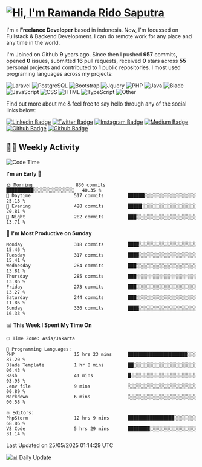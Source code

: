 # [![Hi, I'm Ramanda Rido Saputra](https://readme-typing-svg.herokuapp.com?size=24&vCenter=true&lines=%F0%9F%91%8B+Hi%2C+I'm+Ramanda+Rido+Saputra+;%F0%9F%92%BB+Fullstack+Web+Developer+)](https://git.io/typing-svg)

I'm a **Freelance Developer** based in indonesia. Now, I'm focussed on Fullstack & Backend Development. I can do remote work for any place and any time in the world.

I'm Joined on Github **9** years ago. Since then I pushed **957** commits, opened **0** issues, submitted **16** pull requests, received **0** stars across **55** personal projects and contributed to **1** public repositories.
I most used programing languages across my projects:

![Laravel](https://img.shields.io/badge/Laravel-FF2D20?flat&logo=laravel&logoColor=white)
![PostgreSQL](https://img.shields.io/badge/PostgreSQL-316192?flat&logo=postgresql&logoColor=white)
![Bootstrap](https://img.shields.io/badge/Bootstrap-563D7C?flat&logo=bootstrap&logoColor=white)
![Jquery](https://img.shields.io/badge/jQuery-0769AD?flat&logo=jquery&logoColor=white)
![PHP](https://img.shields.io/badge/-PHP-%234F5D95?style=flat&logo=PHP&logoColor=white)
![Java](https://img.shields.io/badge/-Java-%23b07219?style=flat&logo=Java&logoColor=white)
![Blade](https://img.shields.io/badge/-Blade-%23f7523f?style=flat&logo=Blade&logoColor=white)
![JavaScript](https://img.shields.io/badge/-JavaScript-%23f1e05a?style=flat&logo=JavaScript&logoColor=white)
![CSS](https://img.shields.io/badge/-CSS-%23663399?style=flat&logo=CSS&logoColor=white)
![HTML](https://img.shields.io/badge/-HTML-%23e34c26?style=flat&logo=HTML&logoColor=white)
![TypeScript](https://img.shields.io/badge/-TypeScript-%233178c6?style=flat&logo=TypeScript&logoColor=white)
![Other](https://img.shields.io/badge/-Other-%23ededed?style=flat&logo=Other&logoColor=white)

Find out more about me & feel free to say hello through any of the social links below:

[![Linkedin Badge](https://img.shields.io/badge/-ramandaaridogh-blue?style=flat&logo=Linkedin&logoColor=white&link=https://www.linkedin.com/in/ramanda-rido-saputra/)](https://www.linkedin.com/in/ramanda-rido-saputra/)
[![Twitter Badge](https://img.shields.io/badge/-ramandaaridogh-%231DA1F2.svg?style=flat&logo=twitter&logoColor=white&link=https://www.twitter.com/ramandaaridogh)](https://www.twitter.com/ramandaaridogh/)
[![Instagram Badge](https://img.shields.io/badge/-ramandaaridogh-purple?style=flat&logo=instagram&logoColor=white&link=https://instagram.com/ramandaaridogh_/)](https://instagram.com/ramandaaridogh_)
[![Medium Badge](https://img.shields.io/badge/-@ramandaaridogh-%2312100E.svg?style=flat&logo=Medium&logoColor=white&link=https://medium.com/@ramandaaridogh/)](https://medium.com/@ramandaaridogh)
[![Github Badge](https://img.shields.io/badge/-@ramandaaridogh-100000.svg?style=flat&logo=github&logoColor=white&link=https://github.com/ramandaaridogh)](https://github.com/ramandaaridogh)
[![Github Badge](https://img.shields.io/badge/-@mxcode-100000.svg?style=flat&logo=github&logoColor=white&link=https://github.com/ramanda-mxcode)](https://github.com/ramanda-mxcode)

## 👨‍💻 Weekly Activity
<!--START_SECTION:waka-->
![Code Time](http://img.shields.io/badge/Code%20Time-1%2C177%20hrs%2040%20mins-blue)

**I'm an Early 🐤** 

```text
🌞 Morning                830 commits         ██████████░░░░░░░░░░░░░░░   40.35 % 
🌆 Daytime                517 commits         ██████░░░░░░░░░░░░░░░░░░░   25.13 % 
🌃 Evening                428 commits         █████░░░░░░░░░░░░░░░░░░░░   20.81 % 
🌙 Night                  282 commits         ███░░░░░░░░░░░░░░░░░░░░░░   13.71 % 
```
📅 **I'm Most Productive on Sunday** 

```text
Monday                   318 commits         ████░░░░░░░░░░░░░░░░░░░░░   15.46 % 
Tuesday                  317 commits         ████░░░░░░░░░░░░░░░░░░░░░   15.41 % 
Wednesday                284 commits         ███░░░░░░░░░░░░░░░░░░░░░░   13.81 % 
Thursday                 285 commits         ███░░░░░░░░░░░░░░░░░░░░░░   13.86 % 
Friday                   273 commits         ███░░░░░░░░░░░░░░░░░░░░░░   13.27 % 
Saturday                 244 commits         ███░░░░░░░░░░░░░░░░░░░░░░   11.86 % 
Sunday                   336 commits         ████░░░░░░░░░░░░░░░░░░░░░   16.33 % 
```


📊 **This Week I Spent My Time On** 

```text
🕑︎ Time Zone: Asia/Jakarta

💬 Programming Languages: 
PHP                      15 hrs 23 mins      ██████████████████████░░░   87.20 % 
Blade Template           1 hr 8 mins         ██░░░░░░░░░░░░░░░░░░░░░░░   06.43 % 
Bash                     41 mins             █░░░░░░░░░░░░░░░░░░░░░░░░   03.95 % 
.env file                9 mins              ░░░░░░░░░░░░░░░░░░░░░░░░░   00.89 % 
Markdown                 6 mins              ░░░░░░░░░░░░░░░░░░░░░░░░░   00.58 % 

🔥 Editors: 
PhpStorm                 12 hrs 9 mins       █████████████████░░░░░░░░   68.86 % 
VS Code                  5 hrs 29 mins       ████████░░░░░░░░░░░░░░░░░   31.14 % 
```


 Last Updated on 25/05/2025 01:14:29 UTC
<!--END_SECTION:waka-->

![📊 Daily Update](https://github.com/ramandaaridogh/ramandaaridogh/actions/workflows/update-activity.yml/badge.svg)
